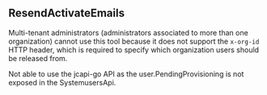 ## ResendActivateEmails

Multi-tenant administrators (administrators associated to more than one
organization) cannot use this tool because it does not support the
`x-org-id` HTTP header, which is required to specify which organization
users should be released from.

Not able to use the jcapi-go API as the user.PendingProvisioning is not exposed in the SystemusersApi.

